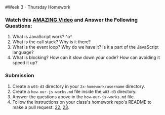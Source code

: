 #Week 3 - Thursday Homework

### Watch this [AMAZING Video](https://www.youtube.com/watch?v=8aGhZQkoFbQ) and Answer the Following Questions:
1. What is JavaScript work? ^o^
1. What is the call stack? Why is it there?
1. What is the event loop? Why do we have it? Is it a part of the JavaScript language?
1. What is blocking? How can it slow down your code? How can avoiding it speed it up?

### Submission

1. Create a `w03-d3` directory in your `2x-homework/username` directory.  
1. Create a `how-our-js-works.md` file inside the `w03-d3` directory.
1. Answer the questions above in the `how-our-js-works.md` file.  
1. Follow the instructions on your class's homework repo's README to make a pull request: <a href="https://github.com/sf-wdi-22-23/22-homework/blob/master/README.md" target="_blank">22</a>, <a href="https://github.com/sf-wdi-22-23/23-homework/blob/master/README.md" target="_blank">23</a>.
